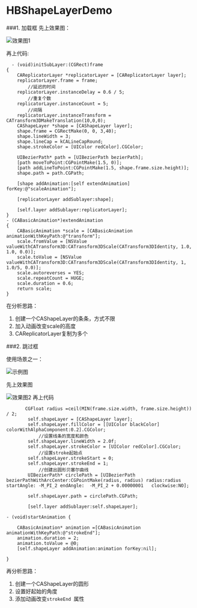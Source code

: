 # HBShapeLayerDemo


###1. 加载框
先上效果图：

![效果图1](http://upload-images.jianshu.io/upload_images/1083284-d3fd54f2e0242a9a.gif?imageMogr2/auto-orient/strip)

再上代码:

```
  - (void)initSubLayer:(CGRect)frame
{
    CAReplicatorLayer *replicatorLayer = [CAReplicatorLayer layer];
    replicatorLayer.frame = frame;
        //延迟的时间
    replicatorLayer.instanceDelay = 0.6 / 5;
        //重复个数
    replicatorLayer.instanceCount = 5;
        //间隔
    replicatorLayer.instanceTransform = CATransform3DMakeTranslation(10,0,0);
    CAShapeLayer *shape = [CAShapeLayer layer];
    shape.frame = CGRectMake(0, 0, 3,40);
    shape.lineWidth = 3;
    shape.lineCap = kCALineCapRound;
    shape.strokeColor = [UIColor redColor].CGColor;
    
    UIBezierPath* path = [UIBezierPath bezierPath];
    [path moveToPoint:CGPointMake(1.5, 0)];
    [path addLineToPoint:CGPointMake(1.5, shape.frame.size.height)];
    shape.path = path.CGPath;
    
    [shape addAnimation:[self extendAnimation] forKey:@"scaleAnimation"];
    
    [replicatorLayer addSublayer:shape];
    
    [self.layer addSublayer:replicatorLayer];
}
- (CABasicAnimation*)extendAnimation
{
    CABasicAnimation *scale = [CABasicAnimation animationWithKeyPath:@"transform"];
    scale.fromValue = [NSValue valueWithCATransform3D:CATransform3DScale(CATransform3DIdentity, 1.0, 1.0, 0.0)];
    scale.toValue = [NSValue valueWithCATransform3D:CATransform3DScale(CATransform3DIdentity, 1, 1.0/5, 0.0)];
    scale.autoreverses = YES;
    scale.repeatCount = HUGE;
    scale.duration = 0.6;
    return scale;
}

```
在分析思路：
1. 创建一个CAShapeLayer的条条，方式不限
2. 加入动画改变scale的高度
3. CAReplicatorLayer复制为多个


###2. 跳过框

使用场景之一：

![示例图](http://upload-images.jianshu.io/upload_images/1083284-ff1585fc95d60840.PNG?imageMogr2/auto-orient/strip%7CimageView2/2/w/1240)

先上效果图

![效果图2](http://upload-images.jianshu.io/upload_images/1083284-d6b049adc3afe19b.gif?imageMogr2/auto-orient/strip)
再上代码
```
       CGFloat radius =ceil(MIN(frame.size.width, frame.size.height)) / 2;
        self.shapeLayer = [CAShapeLayer layer];
        self.shapeLayer.fillColor = [[UIColor blackColor] colorWithAlphaComponent:0.2].CGColor;
            //设置线条的宽度和颜色
        self.shapeLayer.lineWidth = 2.0f;
        self.shapeLayer.strokeColor = [UIColor redColor].CGColor;
            //设置stroke起始点
        self.shapeLayer.strokeStart = 0;
        self.shapeLayer.strokeEnd = 1;
            //创建出圆形贝塞尔曲线
        UIBezierPath* circlePath = [UIBezierPath bezierPathWithArcCenter:CGPointMake(radius, radius) radius:radius startAngle: -M_PI_2 endAngle:  -M_PI_2 + 0.00000001   clockwise:NO];
        
        self.shapeLayer.path = circlePath.CGPath;
        
        [self.layer addSublayer:self.shapeLayer];

- (void)startAnimation {
    
    CABasicAnimation* animation =[CABasicAnimation animationWithKeyPath:@"strokeEnd"];
    animation.duration = 2;
    animation.toValue = @0;
    [self.shapeLayer addAnimation:animation forKey:nil];
    
}
```

再分析思路：
1. 创建一个CAShapeLayer的圆形
2. 设置好起始的角度
3. 添加动画改变`strokeEnd `属性
